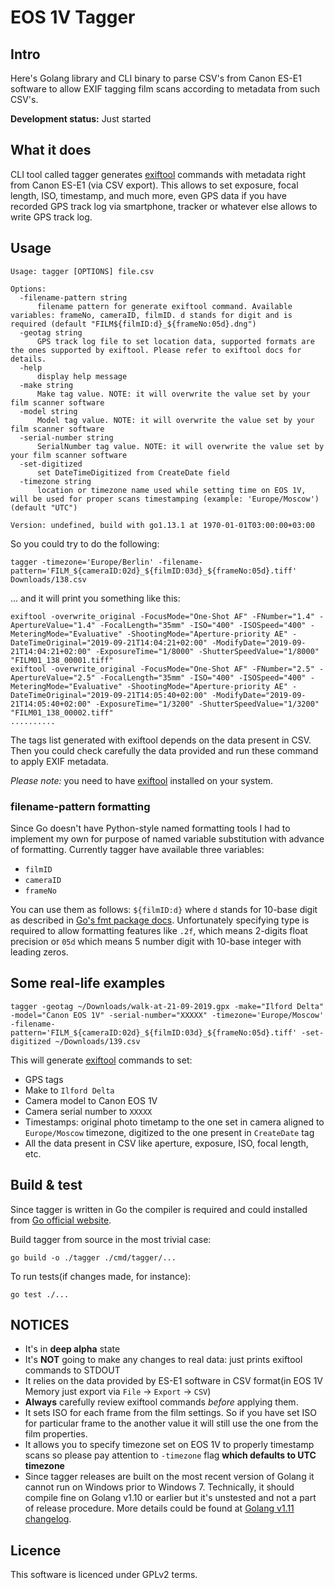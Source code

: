 # EOS 1V Tagger

## Intro

Here's Golang library and CLI binary to parse CSV's from Canon ES-E1 software to allow EXIF tagging film scans according to metadata from such CSV's.

**Development status:** Just started

## What it does

CLI tool called tagger generates [exiftool](https://www.sno.phy.queensu.ca/~phil/exiftool/) commands with metadata right from Canon ES-E1 (via CSV export).
This allows to set exposure, focal length, ISO, timestamp, and much more, even GPS data if you have recorded GPS track log via smartphone, tracker or whatever else allows to write GPS track log.

## Usage

```shell
Usage: tagger [OPTIONS] file.csv

Options:
  -filename-pattern string
      filename pattern for generate exiftool command. Available variables: frameNo, cameraID, filmID. d stands for digit and is required (default "FILM${filmID:d}_${frameNo:05d}.dng")
  -geotag string
      GPS track log file to set location data, supported formats are the ones supported by exiftool. Please refer to exiftool docs for details.
  -help
      display help message
  -make string
      Make tag value. NOTE: it will overwrite the value set by your film scanner software
  -model string
      Model tag value. NOTE: it will overwrite the value set by your film scanner software
  -serial-number string
      SerialNumber tag value. NOTE: it will overwrite the value set by your film scanner software
  -set-digitized
      set DateTimeDigitized from CreateDate field
  -timezone string
      location or timezone name used while setting time on EOS 1V, will be used for proper scans timestamping (example: 'Europe/Moscow') (default "UTC")

Version: undefined, build with go1.13.1 at 1970-01-01T03:00:00+03:00
```

So you could try to do the following:

```shell
tagger -timezone='Europe/Berlin' -filename-pattern='FILM_${cameraID:02d}_${filmID:03d}_${frameNo:05d}.tiff' Downloads/138.csv
```

... and it will print you something like this:

```shell
exiftool -overwrite_original -FocusMode="One-Shot AF" -FNumber="1.4" -ApertureValue="1.4" -FocalLength="35mm" -ISO="400" -ISOSpeed="400" -MeteringMode="Evaluative" -ShootingMode="Aperture-priority AE" -DateTimeOriginal="2019-09-21T14:04:21+02:00" -ModifyDate="2019-09-21T14:04:21+02:00" -ExposureTime="1/8000" -ShutterSpeedValue="1/8000" "FILM01_138_00001.tiff"
exiftool -overwrite_original -FocusMode="One-Shot AF" -FNumber="2.5" -ApertureValue="2.5" -FocalLength="35mm" -ISO="400" -ISOSpeed="400" -MeteringMode="Evaluative" -ShootingMode="Aperture-priority AE" -DateTimeOriginal="2019-09-21T14:05:40+02:00" -ModifyDate="2019-09-21T14:05:40+02:00" -ExposureTime="1/3200" -ShutterSpeedValue="1/3200" "FILM01_138_00002.tiff"
..........
```

The tags list generated with exiftool depends on the data present in CSV.
Then you could check carefully the data provided and run these command to apply EXIF metadata.

*Please note:* you need to have [exiftool](https://www.sno.phy.queensu.ca/~phil/exiftool/) installed on your system.

### filename-pattern formatting

Since Go doesn't have Python-style named formatting tools I had to implement my own for purpose of named variable substitution with advance of formatting.
Currently tagger have available three variables:

* `filmID`
* `cameraID`
* `frameNo`

You can use them as follows: `${filmID:d}` where `d` stands for 10-base digit as described in [Go's fmt package docs](https://golang.org/pkg/fmt/#pkg-overview).
Unfortunately specifying type is required to allow formatting features like `.2f`, which means 2-digits float precision or `05d` which means 5 number digit with 10-base integer with leading zeros.

## Some real-life examples

```shell
tagger -geotag ~/Downloads/walk-at-21-09-2019.gpx -make="Ilford Delta" -model="Canon EOS 1V" -serial-number="XXXXX" -timezone='Europe/Moscow' -filename-pattern='FILM_${cameraID:02d}_${filmID:03d}_${frameNo:05d}.tiff' -set-digitized ~/Downloads/139.csv
```

This will generate [exiftool](https://www.sno.phy.queensu.ca/~phil/exiftool/) commands to set:

* GPS tags
* Make to `Ilford Delta`
* Camera model to Canon EOS 1V
* Camera serial number to `XXXXX`
* Timestamps: original photo timetamp to the one set in camera aligned to `Europe/Moscow` timezone, digitized to the one present in `CreateDate` tag
* All the data present in CSV like aperture, exposure, ISO, focal length, etc.

## Build & test

Since tagger is written in Go the compiler is required and could installed from [Go official website](https://golang.org).

Build tagger from source in the most trivial case:

```shell
go build -o ./tagger ./cmd/tagger/...
```

To run tests(if changes made, for instance):

```shell
go test ./...
```

## NOTICES

* It's in **deep alpha** state
* It's **NOT** going to make any changes to real data: just prints exiftool commands to STDOUT
* It relies on the data provided by ES-E1 software in CSV format(in EOS 1V Memory just export via `File` -> `Export` -> `CSV`)
* **Always** carefully review exiftool commands *before* applying them.
* It sets ISO for each frame from the film settings. So if you have set ISO for particular frame to the another value it will still use the one from the film properties.
* It allows you to specify timezone set on EOS 1V to properly timestamp scans so please pay attention to `-timezone` flag **which defaults to UTC timezone**
* Since tagger releases are built on the most recent version of Golang it cannot run on Windows prior to Windows 7. Technically, it should compile fine on Golang v1.10 or earlier but it's unstested and not a part of release procedure. More details could be found at [Golang v1.11 changelog](https://golang.org/doc/go1.11).

## Licence

This software is licenced under GPLv2 terms.
